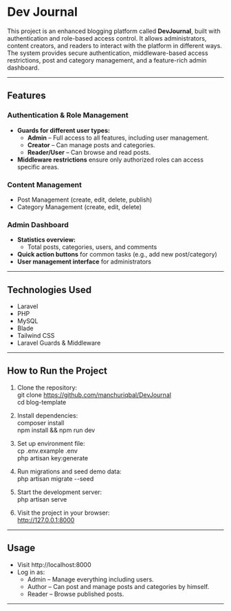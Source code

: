 # Dev Journal
This project is an enhanced blogging platform called **DevJournal**, built with authentication and role-based access control. It allows administrators, content creators, and readers to interact with the platform in different ways. The system provides secure authentication, middleware-based access restrictions, post and category management, and a feature-rich admin dashboard.

---

## Features 

### Authentication & Role Management
- **Guards for different user types:**
  - **Admin** – Full access to all features, including user management.
  - **Creator** – Can manage posts and categories.
  - **Reader/User** – Can browse and read posts.
- **Middleware restrictions** ensure only authorized roles can access specific areas.

### Content Management
- Post Management (create, edit, delete, publish)  
- Category Management (create, edit, delete)  

### Admin Dashboard
- **Statistics overview:**
  - Total posts, categories, users, and comments  
- **Quick action buttons** for common tasks (e.g., add new post/category)  
- **User management interface** for administrators  

---

## Technologies Used
- Laravel  
- PHP  
- MySQL  
- Blade  
- Tailwind CSS  
- Laravel Guards & Middleware  

---

##  How to Run the Project

1. Clone the repository:  
   git clone https://github.com/manchuriqbal/DevJournal  
   cd blog-template  

2. Install dependencies:  
   composer install  
   npm install && npm run dev  

3. Set up environment file:  
   cp .env.example .env  
   php artisan key:generate  

4. Run migrations and seed demo data:  
   php artisan migrate --seed  

5. Start the development server:  
   php artisan serve  

6. Visit the project in your browser:  
   http://127.0.0.1:8000  

---

##  Usage

- Visit http://localhost:8000
- Log in as:
  - Admin – Manage everything including users.
  - Author – Can post and manage posts and categories by himself.
  - Reader – Browse published posts.

---
